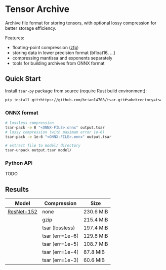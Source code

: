 # Tensor Archive

Archive file format for storing tensors, with optional lossy compression for better storage efficiency.

Features:
- floating-point compression ([zfp](https://github.com/LLNL/zfp))
- storing data in lower precision format (bfloat16, ...)
- compressing mantissa and exponents separately
- tools for building archives from ONNX format

## Quick Start

Install `tsar-py` package from source (require Rust build environment):

```sh
pip install git+https://github.com/brian14708/tsar.git#subdirectory=tsar-py
```

### ONNX format

```sh
# lossless compression
tsar-pack -e 0 "<ONNX-FILE>.onnx" output.tsar
# lossy compression (with maximum error 1e-6)
tsar-pack -e 1e-6 "<ONNX-FILE>.onnx" output.tsar

# extract file to model/ directory
tsar-unpack output.tsar model/
```

### Python API

TODO

## Results

| Model                                                                               | Compression     | Size      |
| ----------------------------------------------------------------------------------- | --------------- | --------- |
| [ResNet-152](https://github.com/onnx/models/tree/main/vision/classification/resnet) | none            | 230.6 MiB |
|                                                                                     | gzip            | 215.4 MiB |
|                                                                                     | tsar (lossless) | 197.4 MiB |
|                                                                                     | tsar (err=1e-6) | 129.8 MiB |
|                                                                                     | tsar (err=1e-5) | 108.7 MiB |
|                                                                                     | tsar (err=1e-4) | 87.8 MiB  |
|                                                                                     | tsar (err=1e-3) | 60.6 MiB  |


